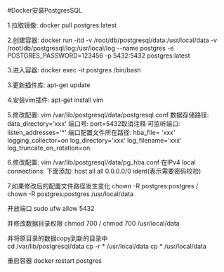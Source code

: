 #Docker安装PostgresSQL

1.拉取镜像: docker pull postgres:latest

2.创建容器: docker run -itd -v /root/db/postgresql/data:/usr/local/data -v /root/db/postgresql/log:/usr/local/log --name postgres -e POSTGRES_PASSWORD=123456 -p 5432:5432 postgres:latest

3.进入容器: docker exec -it postgres /bin/bash

3.更新插件库: apt-get update

4.安装vim插件: apt-get install vim

5.修改配置: vim /var/lib/postgresql/data/postgresql.conf
           数据存储路径: data_directory='xxx'      端口号: port=5432取消注释    可监听端口: listen_addresses='*'
           端口配置文件所在路径: hba_file= 'xxx'    logging_collector=on      log_directory='xxx' 
           log_filename='xxx'                     log_truncate_on_rotation=on    
           
6.修改配置: vim /var/lib/postgresql/data/pg_hba.conf
           在IPv4 local connections: 下面添加: host  all     all     0.0.0.0/0       ident(表示需要密码校验)
           

7.如果修改后的配置文件路径发生变化
chown -R postgres:postgres /<new directory>  
chown -R postgres:postgres /usr/local/data  
 
开放端口
sudo ufw allow 5432

并修改数据目录权限 
chmod 700 /<new directory>
chmod 700 /usr/local/data


并将原目录的数据copy到新的目录中  
cd /var/lib/postgresql/data
cp -r * /usr/local/data
cp  * /usr/local/data


重启容器
 docker restart postgres